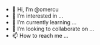 - 👋 Hi, I’m @omercu
- 👀 I’m interested in ...
- 🌱 I’m currently learning ...
- 💞️ I’m looking to collaborate on ...
- 📫 How to reach me ...

<!---
omercu/omercu is a ✨ special ✨ repository because its `README.md` (this file) appears on your GitHub profile.
You can click the Preview link to take a look at your changes.
--->
